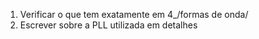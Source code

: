 1. Verificar o que tem exatamente em 4_/formas de onda/
2. Escrever sobre a PLL utilizada em detalhes